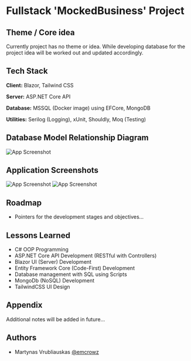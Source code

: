 # Fullstack 'MockedBusiness' Project

## Theme / Core idea
Currently project has no theme or idea. While developing database for the project idea will be worked out and updated accordingly.

## Tech Stack

**Client:** Blazor, Tailwind CSS

**Server:** ASP.NET Core API

**Database:** MSSQL (Docker image) using EFCore, MongoDB

**Utilities:** Serilog (Logging), xUnit, Shouldly, Moq (Testing)

## Database Model Relationship Diagram

![App Screenshot](https://via.placeholder.com/468x300?text=App+Screenshot+Here)

## Application Screenshots

![App Screenshot](https://via.placeholder.com/468x300?text=App+Screenshot+Here)
![App Screenshot](https://via.placeholder.com/468x300?text=App+Screenshot+Here)

## Roadmap

- Pointers for the development stages and objectives...

## Lessons Learned

- C# OOP Programming
- ASP.NET Core API Development (RESTful with Controllers)
- Blazor UI (Server) Development
- Entity Framework Core (Code-First) Development
- Database management with SQL using Scripts
- MongoDb (NoSQL) Development
- TailwindCSS UI Design

## Appendix

Additional notes will be added in future...

## Authors

- Martynas Vrubliauskas [@emcrowz](https://www.github.com/emcrowz)
